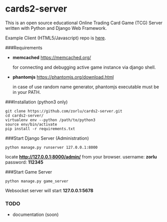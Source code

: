 # cards2-server
This is an open source educational Online Trading Card Game (TCG) Server written with Python and Django Web Framework.

Example Client (HTML5/Javascript) repo is [here](https://github.com/zorlu/cards2-client).


###Requirements
* **memcached** https://memcached.org/
  
  for connecting and debugging active game instance via django shell.
  
* **phantomjs** https://phantomjs.org/download.html
  
  in case of use random name generator, phantomjs executable must be in your PATH.

###Installation (python3 only)

    git clone https://github.com/zorlu/cards2-server.git
    cd cards2-server/
    virtualenv env --python /path/to/python3
    source env/bin/activate
    pip install -r requirements.txt
    

###Start Django Server (Administration)

    python manage.py runserver 127.0.0.1:8000
    
locate **http://127.0.0.1:8000/admin/** from your browser.
username: **zorlu**  password: **112345**

###Start Game Server

    python manage.py game_server

Websocket server will start **127.0.0.1:5678**

### TODO

* documentation (soon)
